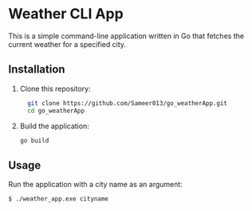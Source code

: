 # Weather CLI App

This is a simple command-line application written in Go that fetches the current weather for a specified city.

## Installation

1. Clone this repository:
   ```sh
     git clone https://github.com/Sameer013/go_weatherApp.git
     cd go_weatherApp
   ```
2. Build the application:
   ```sh
   go build 
   ```

## Usage

Run the application with a city name as an argument:
```sh
$ ./weather_app.exe cityname
